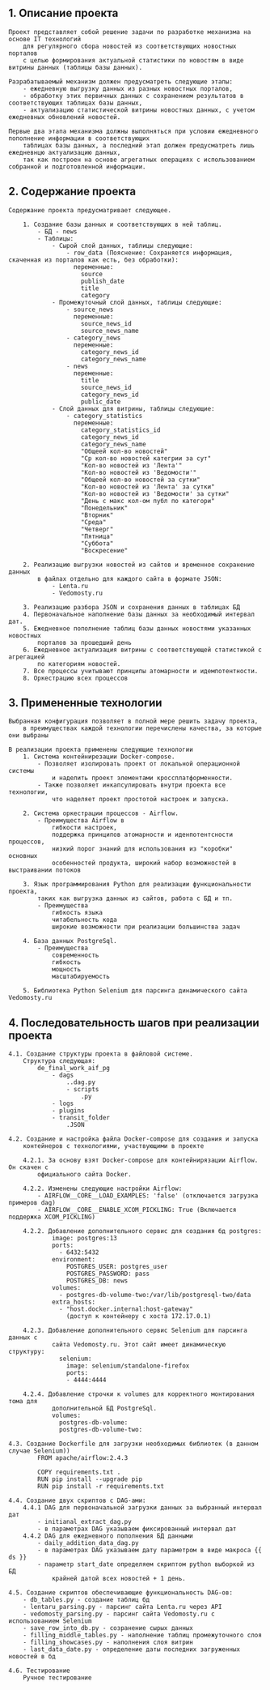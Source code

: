 
## 1. Описание проекта
	
	Проект представляет собой решение задачи по разработке механизма на основе IT технологий 
		для регулярного сбора новостей из соответствующих новостных порталов 
		с целью формирования актуальной статистики по новостям в виде витрины данных (таблицы базы данных). 
	
	Разрабатываемый механизм должен предусматреть следующие этапы: 
		- ежедневную выгрузку данных из разных новостных порталов, 
		- обработку этих первичных данных с сохранением результатов в соответствующих таблицах базы данных,
		- актуализацию статистической витрины новостных данных, с учетом ежедневных обновлений новостей.

	Первые два этапа механизма должны выполняться при условии ежедневного пополнение информации в соответствующих 
		таблицах базы данных, а последний этап должен предусматреть лишь ежедневнцю актуализацию данных, 
		так как построен на основе агрегатных операциях с использованием собранной и подготовленной информации.
		
## 2. Содержание проекта
	
	Содержание проекта предусматривает следующее. 
		
		1. Создание базы данных и соответствующих в ней таблиц.
			- БД - news
			- Таблицы:
				- Сырой слой данных, таблицы следующие:
					- row_data (Пояснение: Сохраняется информация, скаченная из порталов как есть, без обработки):
					  переменные:
						source
						publish_date
						title
						category
				- Промежуточный слой данных, таблицы следующие:
					- source_news
					  переменные:
						source_news_id
						source_news_name
					- category_news
					  переменные:
					    category_news_id
						category_news_name
					- news
					  переменные:
						title
						source_news_id
						category_news_id
						public_date
				- Слой данных для витрины, таблицы следующие:
					- category_statistics
					  переменные:
						category_statistics_id
						category_news_id
						category_news_name
						"Общеей кол-во новостей"
						"Ср кол-во новостей категрии за сут"                
						"Кол-во новостей из 'Лента'"
						"Кол-во новостей из 'Ведомости'"
						"Общеей кол-во новостей за сутки"
						"Кол-во новостей из 'Лента' за сутки"
						"Кол-во новостей из 'Ведомости' за сутки"
						"День с макс кол-ом публ по категори"
						"Понедельник"
						"Вторник"
						"Среда"
						"Четверг"
						"Пятница"
						"Суббота"
						"Воскресение"
				
		2. Реализацию выгрузки новостей из сайтов и временное сохранение данных 
			в файлах отдельно для каждого сайта в формате JSON:
				- Lenta.ru
				- Vedomosty.ru
				
		3. Реализацию разбора JSON и сохранения данных в таблицах БД 
		4. Первоначальное наполнение базы данных за необходимый интервал дат.
		5. Ежедневное пополнение таблиц базы данных новостями указанных новостных 
            порталов за прошедший день
		6. Ежедневное актуализация витрины с соответствующей статистикой с агрегацией 
            по категориям новостей. 
		7. Все процессы учитывают принципы атомарности и идемпотентности.
		8. Оркестрацию всех процессов

## 3. Примененные технологии

    Выбранная конфигурация позволяет в полной мере решить задачу проекта, 
        в преимуществах каждой технологии перечислены качества, за которые они выбраны

	В реализации проекта применены следующие технологии
		1. Система контейнирезации Docker-compose. 
			- Позволяет изолировать проект от локальной операционной системы 
                и наделить проект элементами кроссплатформенности. 
			- Также позволяет инкапсулировать внутри проекта все технологии, 
                что наделяет проект простотой настроек и запуска.
				
		2. Система оркестрации процессов - Airflow. 
			- Преимущества Airflow в 
				гибкости настроек, 
				поддержка принципов атомарности и иденпотентсности процессов,
				низкий порог знаний для использования из "коробки" основных 
                особенностей продукта, широкий набор возможностей в выстраивании потоков
				
		3. Язык программирования Python для реализации функциональности проекта, 
            таких как выгрузка данных из сайтов, работа с БД и тп. 
			- Преимущества 
				гибкость языка
				читабельность кода
				широкие возможности при реализации большинства задач
				
		4. База данных PostgreSql. 
			- Преимущества
				современность
				гибкость 
				мощность
				масштабируемость
        
        5. Библиотека Python Selenium для парсинга динамического сайта Vedomosty.ru 



## 4. Последовательность шагов при реализации проекта

	4.1. Создание структуры проекта в файловой системе.
        Структура следующая:
            de_final_work_aif_pg
                - dags
                    ..dag.py
                    - scripts
                        .py
                - logs
                - plugins
                - transit_folder
                    .JSON

	4.2. Создание и настройка файла Docker-compose для создания и запуска 
        контейнеров с технологиями, участвующими в проекте
        
        4.2.1. За основу взят Docker-compose для контейнирязации Airflow. Он скачен с 
            официального сайта Docker.

        4.2.2. Изменены следующие настройки Airflow:
            - AIRFLOW__CORE__LOAD_EXAMPLES: 'false' (отключается загрузка примеров dag)
            - AIRFLOW__CORE__ENABLE_XCOM_PICKLING: True (Включается поддержка XCOM_PICKLING)

        4.2.2. Добавление дополнительного сервис для создания бд postgres:
                image: postgres:13
                ports:
                  - 6432:5432        
                environment:
                    POSTGRES_USER: postgres_user
                    POSTGRES_PASSWORD: pass
                    POSTGRES_DB: news
                volumes:
                  - postgres-db-volume-two:/var/lib/postgresql-two/data        
                extra_hosts:
                  - "host.docker.internal:host-gateway" 
                    (доступ к контейнеру с хоста 172.17.0.1) 
        
        4.2.3. Добавление дополнительного сервис Selenium для парсинга данных с 
                сайта Vedomosty.ru. Этот сайт имеет динамическую структуру:
                  selenium:
                    image: selenium/standalone-firefox
                    ports:
                    - 4444:4444 

        4.2.4. Добавление строчки к volumes для корректного монтирования тома для 
                дополнительной БД PostgreSql.
                volumes:
                  postgres-db-volume:
                  postgres-db-volume-two:

    4.3. Создание Dockerfile для загрузки необходимых библиотек (в данном случае Selenium))
            FROM apache/airflow:2.4.3
    
            COPY requirements.txt .
            RUN pip install --upgrade pip
            RUN pip install -r requirements.txt

	4.4. Создание двух скриптов c DAG-ами:
        4.4.1 DAG для первоначальной загрузки данных за выбранный интервал дат
            - initianal_extract_dag.py
			- в параметрах DAG указываем фиксированный интервал дат
		4.4.2 DAG для ежедневного пополнения БД данными
			- daily_addition_data_dag.py
			- в параметрах DAG указываем дату параметром в виде макроса {{ ds }}
			- параметр start_date определяем скриптом python выборкой из БД 
				крайней датой всех новостей + 1 день.

	4.5. Создание скриптов обеспечивающие функциональность DAG-ов: 
        - db_tables.py - создание таблиц бд
        - lentaru_parsing.py - парсинг сайта Lenta.ru через API
        - vedomosty_parsing.py - парсинг сайта Vedomosty.ru с использованием Selenium
        - save_row_into_db.py - созранение сырых данных
        - filling_middle_tables.py - наполнение таблиц промежуточного слоя
        - filling_showcases.py - наполнения слоя витрин
        - last_data_date.py - определение даты последних загруженных новостей в бд

	4.6. Тестирование
        Ручное тестирование
	

	
